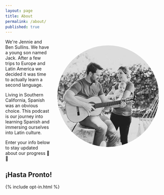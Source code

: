 ```yaml
---
layout: page
title: About
permalink: /about/
published: true
---
```

<img src="/images/breaking-espanol-logo.jpg" title="Breaking Español Family" align="right" style="padding:20px; border-radius:50%;"/>

We're Jennie and Ben Sullins. We have a young son named Jack. After a few trips to Europe and Latin America we decided it was time to actually learn a second language.

Living in Southern California, Spanish was an obvious choice. This podcast is our journey into learning Spanish and immersing ourselves into Latin culture.

Enter your info below to stay updated about our progress 👏🌴

## ¡Hasta Pronto!

{% include opt-in.html %}
